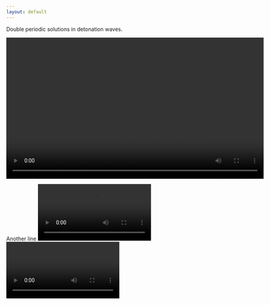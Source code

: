 ```yaml
---
layout: default
---
```

Double periodic solutions in detonation waves.
<script src="http://vjs.zencdn.net/4.0/video.js"></script>

<video id="pelican-installation" class="video-js vjs-default-skin" controls
preload="auto" width="683" height="374" 
data-setup="{}">
<source src="/images/erit.mp4" type='video/mp4'>
</video>

Another line
<video src="/images/erit.mp4" controls="controls" style="max-width: 300px;">
</video>
<video src="/images/erit.mp4" controls="controls" style="max-width: 300px;">
</video>

